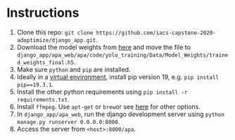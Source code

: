 # Instructions

1. Clone this repo: `git clone https://github.com/iacs-capstone-2020-adoptimize/django_app.git`.
2. Download the model weights from [here](https://drive.google.com/open?id=1zOqVks99qc3JnIwyI2GpFt2ZA9huVWCs) and move the file to `django_app/apa_web/apa/code/yolo_training/Data/Model_Weights/trained_weights_final.h5`.
3. Make sure `python` and `pip` are installed.
4. Ideally in a [virtual environment](https://docs.python.org/3/library/venv.html), install pip version 19, e.g. `pip install pip==19.3.1`.
5. Install the other python requirements using `pip install -r requirements.txt`.
6. Install `ffmpeg`. Use `apt-get` or `brew`or see [here](https://www.ffmpeg.org/download.html) for other options.
7. In `django_app/apa_web`, run the django development server using `python manage.py runserver 0.0.0.0:8000`.
8. Access the server from `<host>:8000/apa`.
